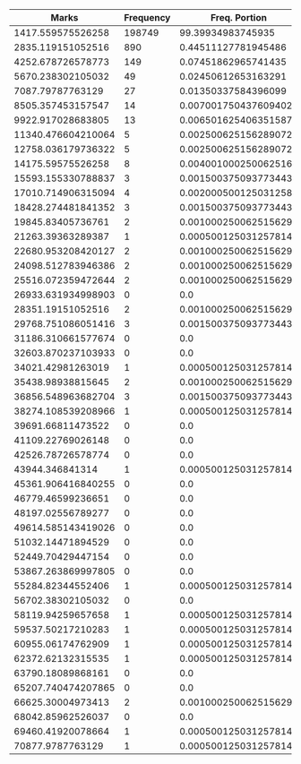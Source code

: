 | Marks | Frequency | Freq. Portion |
|-------|-----------|---------------|
| 1417.559575526258 | 198749 | 99.39934983745935 |
| 2835.119151052516 | 890 | 0.44511127781945486 |
| 4252.678726578773 | 149 | 0.07451862965741435 |
| 5670.238302105032 | 49 | 0.02450612653163291 |
| 7087.79787763129 | 27 | 0.01350337584396099 |
| 8505.357453157547 | 14 | 0.007001750437609402 |
| 9922.917028683805 | 13 | 0.006501625406351587 |
| 11340.476604210064 | 5 | 0.002500625156289072 |
| 12758.036179736322 | 5 | 0.002500625156289072 |
| 14175.59575526258 | 8 | 0.004001000250062516 |
| 15593.155330788837 | 3 | 0.0015003750937734434 |
| 17010.714906315094 | 4 | 0.002000500125031258 |
| 18428.274481841352 | 3 | 0.0015003750937734434 |
| 19845.83405736761 | 2 | 0.001000250062515629 |
| 21263.39363289387 | 1 | 0.0005001250312578145 |
| 22680.953208420127 | 2 | 0.001000250062515629 |
| 24098.512783946386 | 2 | 0.001000250062515629 |
| 25516.072359472644 | 2 | 0.001000250062515629 |
| 26933.631934998903 | 0 | 0.0 |
| 28351.19151052516 | 2 | 0.001000250062515629 |
| 29768.751086051416 | 3 | 0.0015003750937734434 |
| 31186.310661577674 | 0 | 0.0 |
| 32603.870237103933 | 0 | 0.0 |
| 34021.42981263019 | 1 | 0.0005001250312578145 |
| 35438.98938815645 | 2 | 0.001000250062515629 |
| 36856.548963682704 | 3 | 0.0015003750937734434 |
| 38274.108539208966 | 1 | 0.0005001250312578145 |
| 39691.66811473522 | 0 | 0.0 |
| 41109.22769026148 | 0 | 0.0 |
| 42526.78726578774 | 0 | 0.0 |
| 43944.346841314 | 1 | 0.0005001250312578145 |
| 45361.906416840255 | 0 | 0.0 |
| 46779.46599236651 | 0 | 0.0 |
| 48197.02556789277 | 0 | 0.0 |
| 49614.585143419026 | 0 | 0.0 |
| 51032.14471894529 | 0 | 0.0 |
| 52449.70429447154 | 0 | 0.0 |
| 53867.263869997805 | 0 | 0.0 |
| 55284.82344552406 | 1 | 0.0005001250312578145 |
| 56702.38302105032 | 0 | 0.0 |
| 58119.94259657658 | 1 | 0.0005001250312578145 |
| 59537.50217210283 | 1 | 0.0005001250312578145 |
| 60955.06174762909 | 1 | 0.0005001250312578145 |
| 62372.62132315535 | 1 | 0.0005001250312578145 |
| 63790.18089868161 | 0 | 0.0 |
| 65207.740474207865 | 0 | 0.0 |
| 66625.30004973413 | 2 | 0.001000250062515629 |
| 68042.85962526037 | 0 | 0.0 |
| 69460.41920078664 | 1 | 0.0005001250312578145 |
| 70877.9787763129 | 1 | 0.0005001250312578145 |
